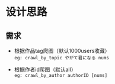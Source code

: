 # 设计思路

## 需求
* 根据作品tag爬图（默认1000users收藏）<br>
```eg: crawl_by_topic やがて君になる nums```
    
* 根据作者id爬图（默认all）<br>
```eg: crawl_by_author authorID [nums]```

